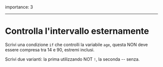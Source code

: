 importance: 3

---

# Controlla l'intervallo esternamente

Scrivi una condizione `if` che controlli la variabile `age`, questa NON deve essere compresa tra 14 e 90, estremi inclusi.

Scrivi due varianti: la prima utilizzando NOT `!`, la seconda -- senza.
